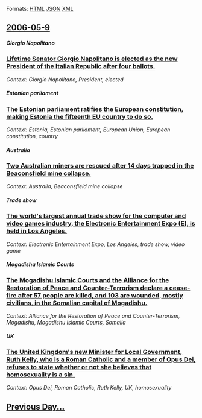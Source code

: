 
Formats: [HTML](2006/05/9/index.html)  [JSON](2006/05/9/index.json)  [XML](2006/05/9/index.xml)  

## [2006-05-9](/news/2006/05/9/index.md)

##### Giorgio Napolitano
### [ Lifetime Senator Giorgio Napolitano is elected as the new President of the Italian Republic after four ballots. ](/news/2006/05/9/lifetime-senator-giorgio-napolitano-is-elected-as-the-new-president-of-the-italian-republic-after-four-ballots.md)
_Context: Giorgio Napolitano, President, elected_

##### Estonian parliament
### [ The Estonian parliament ratifies the European constitution, making Estonia the fifteenth EU country to do so. ](/news/2006/05/9/the-estonian-parliament-ratifies-the-european-constitution-making-estonia-the-fifteenth-eu-country-to-do-so.md)
_Context: Estonia, Estonian parliament, European Union, European constitution, country_

##### Australia
### [ Two Australian miners are rescued after 14 days trapped in the Beaconsfield mine collapse. ](/news/2006/05/9/two-australian-miners-are-rescued-after-14-days-trapped-in-the-beaconsfield-mine-collapse.md)
_Context: Australia, Beaconsfield mine collapse_

##### Trade show
### [ The world's largest annual trade show for the computer and video games industry, the Electronic Entertainment Expo (E), is held in Los Angeles. ](/news/2006/05/9/the-world-s-largest-annual-trade-show-for-the-computer-and-video-games-industry-the-electronic-entertainment-expo-e3-is-held-in-los-ang.md)
_Context: Electronic Entertainment Expo, Los Angeles, trade show, video game_

##### Mogadishu Islamic Courts
### [ The Mogadishu Islamic Courts and the Alliance for the Restoration of Peace and Counter-Terrorism declare a cease-fire after 57 people are killed, and 103 are wounded, mostly civilians, in the Somalian capital of Mogadishu. ](/news/2006/05/9/the-mogadishu-islamic-courts-and-the-alliance-for-the-restoration-of-peace-and-counter-terrorism-declare-a-cease-fire-after-57-people-are-k.md)
_Context: Alliance for the Restoration of Peace and Counter-Terrorism, Mogadishu, Mogadishu Islamic Courts, Somalia_

##### UK
### [ The United Kingdom's new Minister for Local Government, Ruth Kelly, who is a Roman Catholic and a member of Opus Dei, refuses to state whether or not she believes that homosexuality is a sin. ](/news/2006/05/9/the-united-kingdom-s-new-minister-for-local-government-ruth-kelly-who-is-a-roman-catholic-and-a-member-of-opus-dei-refuses-to-state-whet.md)
_Context: Opus Dei, Roman Catholic, Ruth Kelly, UK, homosexuality_

## [Previous Day...](/news/2006/05/8/index.md)


